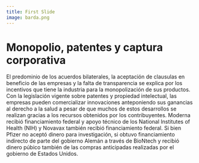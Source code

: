 ```yaml
---
title: First Slide
image: barda.png
---
```


# Monopolio, patentes y captura corporativa

El predominio de los acuerdos bilaterales, la aceptación de clausulas en beneficio de las empresas y la falta de transparencia se explica por los incentivos que tiene la industria para la monopolización de sus productos. Con la legislación vigente sobre patentes y propiedad intelectual, las empresas pueden comercializar innovaciones anteponiendo sus ganancias al derecho a la salud a pesar de que muchos de estos desarrollos se realizan gracias a los recursos obtenidos por los contribuyentes. Moderna recibió financiamiento federal y apoyo técnico de los National Institutes of Health (NIH) y Novavax también recibió financiamiento federal. Si bien Pfizer no aceptó dinero para investigación, si obtuvo financiamiento indirecto de parte del gobierno Alemán a través de BioNtech y recibió dinero púbico  también  de las compras anticipadas realizadas por el gobierno de Estados Unidos.
